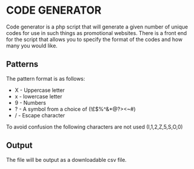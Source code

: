 CODE GENERATOR
==============

Code generator is a php script that will generate a given number of unique codes for use in such things as promotional websites.
There is a front end for the script that allows you to specify the format of the codes and how many you would like.

Patterns
--------

The pattern format is as follows:

* X - Uppercase letter
* x - lowercase letter
* 9 - Numbers
* ? - A symbol from a choice of (!£$%^&*@?><~#)
* / - Escape character

To avoid confusion the following characters are not used (I,1,2,Z,5,S,O,0)

Output
------

The file will be output as a downloadable csv file.